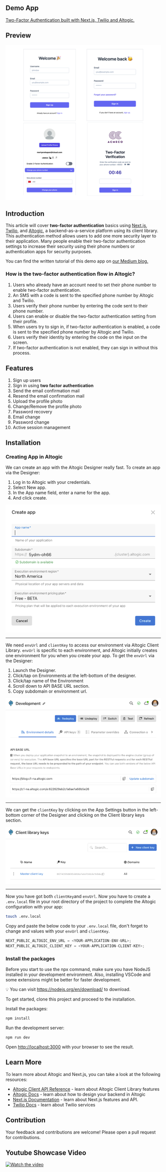 ## Demo App

[Two-Factor Authentication built with Next.js, Twilio and Altogic.](https://altogic-nextjs-two-factor-auth.vercel.app/)

## Preview

![picture alt](./public/preview.png "Preview image of two-factor authentication demo app using Altogic, Twilio, and Next.JS")

## Introduction

This article will cover **two-factor authentication** basics using [Next.js](https://nextjs.org/), [Twilio](https://twilio.com), and [Altogic](https://www.altogic.com), a backend-as-a-service platform using its client library. This authentication method allows users to add one more security layer to their application. Many people enable their two-factor authentication settings to increase their security using their phone numbers or authentication apps for security purposes.

You can find the written tutorial of this demo app on [our Medium blog.](https://medium.com/@mertyerekapan/42770195ba5)

### How is the two-factor authentication flow in Altogic?

1. Users who already have an account need to set their phone number to enable two-factor authentication.
2. An SMS with a code is sent to the specified phone number by Altogic and Twilio.
3. Users verify their phone number by entering the code sent to their phone number.
4. Users can enable or disable the two-factor authentication setting from their profile.
5. When users try to sign in, if two-factor authentication is enabled, a code is sent to the specified phone number by Altogic and Twilio.
6. Users verify their identity by entering the code on the input on the screen.
7. If two-factor authentication is not enabled, they can sign in without this process.

## Features

1. Sign up users
2. Sign in using **two factor authentication**
3. Send the email confirmation mail
4. Resend the email confirmation mail
5. Upload the profile photo
6. Change/Remove the profile photo
7. Password recovery
8. Email change
9. Password change
10. Active session management

## Installation

### Creating App in Altogic

We can create an app with the Altogic Designer really fast. To create an app via the Designer:

1. Log in to Altogic with your credentials.
2. Select New app.
3. In the App name field, enter a name for the app.
4. And click create.

![picture alt](./public/createApp.png "Create an app in Altogic Designer")

---

We need `envUrl` and `clientKey` to access our environment via Altogic Client Library. `envUrl` is specific to each environment, and Altogic initially creates one environment for you when you create your app. To get the `envUrl` via the Designer:

1. Launch the Designer.
2. Click/tap on Environments at the left-bottom of the designer.
3. Click/tap name of the Environment
4. Scroll down to API BASE URL section.
5. Copy subdomain or environment url.

![picture alt](./public/getEnvUrl.png "Get the environment URL in Altogic Designer")

---

We can get the `clientKey` by clicking on the App Settings button in the left-bottom corner of the Designer and clicking on the Client library keys section.

![picture alt](./public/clientKey.png "Get the client key in Altogic Designer")

---

Now you have got both `clientKey`and `envUrl`. Now you have to create a `.env.local` file in your root directory of the project to complete the Altogic configuration with your app:

```bash
touch .env.local
```

Copy and paste the below code to your `.env.local` file, don't forget to change <YOUR-APPLICATION-ENV-URL> and <YOUR-APPLICATION-CLIENT-KEY> values with your `envUrl` and `clientKey`.

```javascript
NEXT_PUBLIC_ALTOGIC_ENV_URL = <YOUR-APPLICATION-ENV-URL>;
NEXT_PUBLIC_ALTOGIC_CLIENT_KEY = <YOUR-APPLICATION-CLIENT-KEY>;
```

### Install the packages

Before you start to use the npx command, make sure you have NodeJS installed in your development environment. Also, installing VSCode and some extensions might be better for faster development.

💡 You can visit https://nodejs.org/en/download/ to download.

To get started, clone this project and proceed to the installation.

Install the packages:

```bash
npm install
```

Run the development server:

```bash
npm run dev
```

Open [http://localhost:3000](http://localhost:3000) with your browser to see the result.

## Learn More

To learn more about Altogic and Next.js, you can take a look at the following resources:

- [Altogic Client API Reference](https://clientapi.altogic.com/v1.3.1/modules.html) - learn about Altogic Client Library features
- [Altogic Docs](https://docs.altogic.com/) - learn about how to design your backend in Altogic
- [Next.js Documentation](https://nextjs.org/docs) - learn about Next.js features and API.
- [Twilio Docs](https://www.twilio.com/docs) - learn about Twilio services

## Contribution

Your feedback and contributions are welcome! Please open a pull request for contributions.

## Youtube Showcase Video

[![Watch the video](https://img.youtube.com/vi/iZHgR1_W8vk/0.jpg)](https://www.youtube.com/watch?v=iZHgR1_W8vk)
